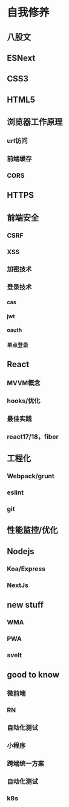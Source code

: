 # 自我修养

## 八股文

## ESNext

## CSS3

## HTML5

## 浏览器工作原理
### url访问
### 前端缓存
### CORS

## HTTPS

## 前端安全
### CSRF
### XSS
### 加密技术
### 登录技术
#### cas
#### jwt
#### oauth
#### 单点登录

## React
### MVVM概念
### hooks/优化
### 最佳实践
### react17/18，fiber

## 工程化
### Webpack/grunt
### eslint
### git

## 性能监控/优化

## Nodejs
### Koa/Express
### NextJs

## new stuff
### WMA
### PWA
### svelt

## good to know
### 微前端
### RN
### 自动化测试
### 小程序
### 跨端统一方案
### 自动化测试
### k8s
